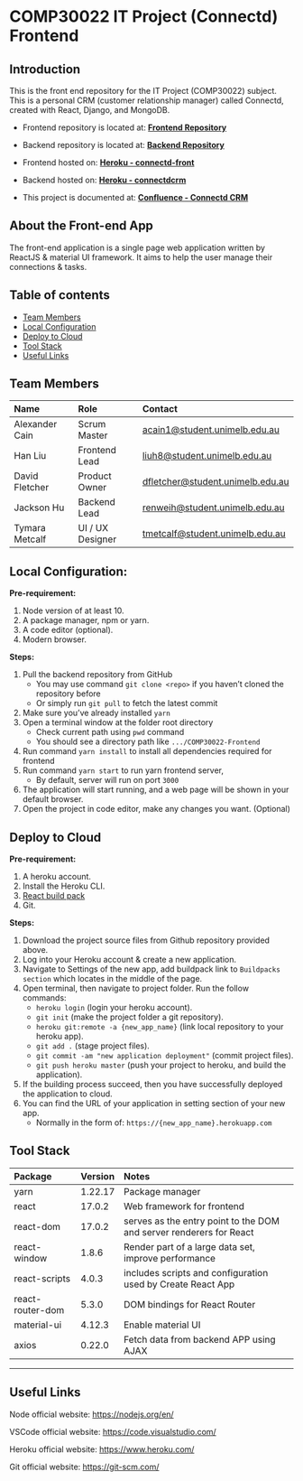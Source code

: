 # COMP30022 IT Project (Connectd) Frontend

## Introduction

This is the front end repository for the IT Project (COMP30022) subject. This is a personal CRM (customer relationship manager) called Connectd, created with React, Django, and MongoDB.

* Frontend repository is located at: [**Frontend Repository**](https://github.com/Andrew-Liu-mel/COMP30022-FrontEnd)

* Backend repository is located at: [**Backend Repository**](https://github.com/Andrew-Liu-mel/COMP30022)

* Frontend hosted on: [**Heroku - connectd-front**](https://connectd-front.herokuapp.com/)

* Backend hosted on: [**Heroku - connectdcrm**](https://connectdcrm.herokuapp.com/)

* This project is documented at: [**Confluence - Connectd CRM**](https://comp30022-079.atlassian.net/wiki/spaces/CRM/overview)

## About the Front-end App

The front-end application is a single page web application written by ReactJS & material UI framework.
It aims to help the user manage their connections & tasks.

## Table of contents

- [Team Members](#team-members)
- [Local Configuration](#local-configuration)
- [Deploy to Cloud](#deploy-to-cloud)
- [Tool Stack](#tool-stack)
- [Useful Links](#useful-links)

## Team Members

| Name           | Role              | Contact                         |
| :------------  | :------------     | :------------                   |
| Alexander Cain | Scrum Master      | acain1@student.unimelb.edu.au   |
| Han Liu        | Frontend Lead     | liuh8@student.unimelb.edu.au    |
| David Fletcher | Product Owner     | dfletcher@student.unimelb.edu.au |
| Jackson Hu     | Backend Lead      | renweih@student.unimelb.edu.au  |
| Tymara Metcalf | UI / UX Designer  | tmetcalf@student.unimelb.edu.au |


## Local Configuration:

**Pre-requirement:**
1. Node version of at least 10.
2. A package manager, npm or yarn.
3. A code editor (optional).
4. Modern browser.

**Steps:**
1. Pull the backend repository from GitHub
   * You may use command `git clone <repo>` if you haven’t cloned the repository before
   * Or simply run `git pull` to fetch the latest commit
2. Make sure you’ve already installed `yarn`
3. Open a terminal window at the folder root directory
   * Check current path using `pwd` command
   * You should see a directory path like `.../COMP30022-Frontend`
4. Run command `yarn install` to install all dependencies required for frontend
5. Run command `yarn start` to run yarn frontend server, 
   * By default, server will run on port `3000`
6. The application will start running, and a web page will be shown in your default browser. 
7. Open the project in code editor, make any changes you want. (Optional)

## Deploy to Cloud
  
**Pre-requirement:** 

1. A heroku account.
2. Install the Heroku CLI.
3. [React build pack](https://buildpack-registry.s3.amazonaws.com/buildpacks/mars/create-react-app.tgz)
4. Git.

**Steps:**

1. Download the project source files from Github repository provided above.
2. Log into your Heroku account & create a new application.
3. Navigate to Settings of the new app, 
    add buildpack link to `Buildpacks section` which locates in the middle of the page.
4. Open terminal, then navigate to project folder. Run the follow commands:
    * `heroku login` (login your heroku account).
    * `git init` (make the project folder a git repository).
    * `heroku git:remote -a {new_app_name}` (link local repository to your heroku app).
    * `git add .` (stage project files).
    * `git commit -am "new application deployment"` (commit project files).
    * `git push heroku master` (push your project to heroku, and build the application).
5. If the building process succeed, then you have successfully deployed the application to cloud.
6. You can find the URL of your application in setting section of your new app.
    * Normally in the form of:
    `https://{new_app_name}.herokuapp.com`

## Tool Stack

| Package               | Version  | Notes                                                               |
| :------------         | :------- | :------------                                                       |
| yarn                  | 1.22.17  | Package manager                                                     |
| react                 | 17.0.2   | Web framework for frontend                                          |
| react-dom             | 17.0.2   | serves as the entry point to the DOM and server renderers for React |
| react-window          | 1.8.6    | Render part of a large data set, improve performance                |
| react-scripts         | 4.0.3    | includes scripts and configuration used by Create React App          |
| react-router-dom      | 5.3.0    | DOM bindings for React Router                                       |
| material-ui           | 4.12.3   | Enable material UI                                                  |
| axios                 | 0.22.0   | Fetch data from backend APP using AJAX                              |

----------------------------------------------------

## Useful Links

Node official website: https://nodejs.org/en/

VSCode official website: https://code.visualstudio.com/

Heroku official website: https://www.heroku.com/

Git official website: https://git-scm.com/